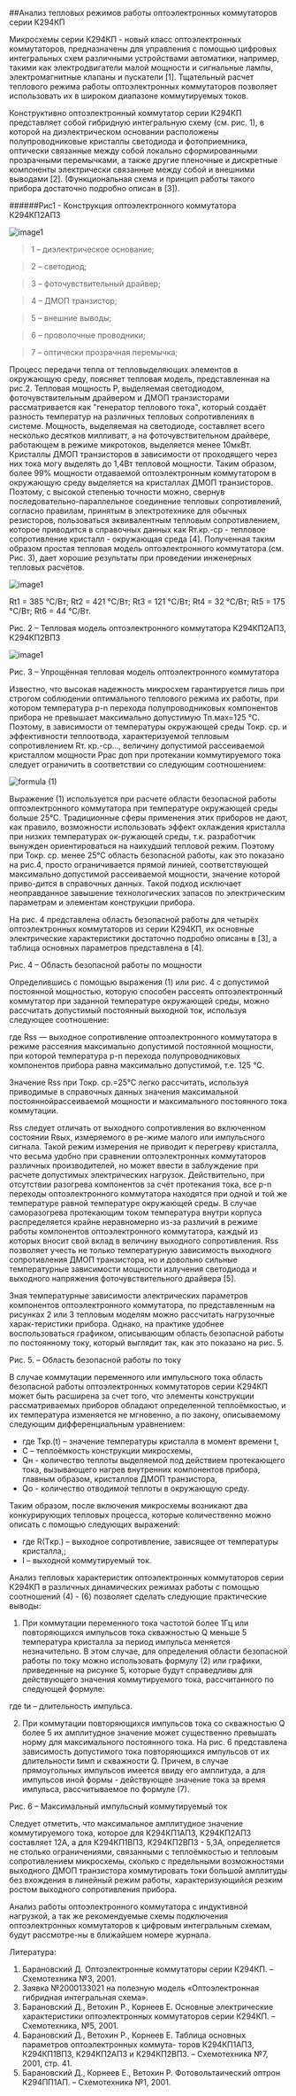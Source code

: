 ##Анализ тепловых режимов работы оптоэлектронных коммутаторов серии К294КП

Микросхемы  серии  К294КП - новый  класс  оптоэлектронных  коммутаторов, предназначены  для управления с помощью цифровых интегральных схем различными устройствами автоматики, например, такими как электродвигатели малой мощности и сигнальные лампы, электромагнитные клапаны и пускатели [1]. Тщательный расчет теплового режима работы оптоэлектронных коммутаторов позволяет использовать их в широком диапазоне коммутируемых токов.

Конструктивно  оптоэлектронный  коммутатор  серии  К294КП  представляет  собой  гибридную  интегральную схему (см. рис. 1), в которой на диэлектрическом основании расположены полупроводниковые кристаллы  светодиода  и  фотоприемника, оптически связанные между собой локально сформированными прозрачными перемычками, а также другие пленочные и дискретные компоненты электрически связанные между собой и внешними выводами [2]. (Функциональная схема и принцип работы такого прибора достаточно подробно описан в [3]). 

######Рис1 - Конструкция оптоэлектронного коммутатора К294КП2АП3

![image1][id1]

> 1 – диэлектрическое основание; 

> 2 – светодиод; 

> 3 – фоточувствительный драйвер; 

> 4 – ДМОП транзистор; 

> 5 – внешние выводы; 

> 6 – проволочные проводники; 

> 7 – оптически прозрачная перемычка;




Процесс  передачи  тепла  от  тепловыделяющих  элементов  в  окружающую  среду,  поясняет  тепловая модель,  представленная  на  рис.2.  Тепловая  мощность  Р,  выделяемая  светодиодом,  фоточувствительным драйвером и ДМОП транзисторами рассматривается как "генератор теплового тока", который создаёт разность температур на различных тепловых сопротивлениях в системе. Мощность, выделяемая на светодиоде, составляет всего несколько десятков милливатт, а на фоточувствительном драйвере, работающем в режиме микротоков, выделяется менее 10мкВт. Кристаллы ДМОП транзисторов в зависимости от проходящего через них тока могу выделять до 1,4Вт тепловой мощности. Таким образом, более 99% мощности отдаваемой оптоэлектронным коммутатором в окружающую среду выделяется на кристаллах ДМОП транзисторов. Поэтому, с высокой степенью точности можно, свернув последовательно-параллельное соединение тепловых сопротивлений, согласно правилам, принятым в электротехнике для обычных резисторов, пользоваться эквивалентным тепловым сопротивлением, которое приводится в справочных данных как Rт.кр.-ср - тепловое  сопротивление  кристалл - окружающая  среда  [4].  Полученная  таким  образом  простая  тепловая модель оптоэлектронного коммутатора (см. Рис. 3), дает хорошие результаты при проведении инженерных тепловых расчётов.

![image1][id2]

Rt1 = 385 °С/Вт; Rt2 = 421 °С/Вт; Rt3 = 121 °С/Вт; Rt4 = 32 °С/Вт; Rt5 = 175 °С/Вт; Rt6 = 44 °С/Вт. 

Рис. 2 – Тепловая модель оптоэлектронного коммутатора К294КП2АП3, К294КП2ВП3  

![image1][id3]

Рис. 3 – Упрощённая тепловая модель оптоэлектронного коммутатора 
 
Известно,  что  высокая  надежность  микросхем  гарантируется  лишь  при  строгом соблюдении  оптимального теплового режима их работы, при котором температура p-n перехода полупроводниковых компонентов прибора не превышает максимально допустимую Тп.мах=125 °С. Поэтому, в зависимости от температуры окружающей среды Токр. ср. и эффективности теплоотвода, характеризуемой тепловым сопротивлением Rт. кр.-ср..., величину допустимой рассеиваемой кристаллом мощности Ррас доп при протекании коммутируемого тока следует ограничить в соответствии со следующим соотношением:  

![formula][logo1] (1)

Выражение (1) используется при расчете области безопасной работы оптоэлектронного коммутатора при  температуре  окружающей  среды  больше 25°С.  Традиционные  сферы  применения  этих  приборов  не дают, как правило, возможности использовать эффект охлаждения кристалла при низких температурах ок-ружающей  среды,  т.к.  разработчик  вынужден  ориентироваться  на  наихудший  тепловой  режим. Поэтому при Токр. ср. менее 25°С область безопасной работы, как это показано на рис.4, просто ограничивается прямой линией, соответствующей максимально допустимой рассеиваемой мощности, значение которой приво-дится в справочных данных. Такой подход исключает неоправданное завышение технологических запасов по электрическим параметрам и элементам конструкции прибора. 

На рис. 4 представлена область безопасной работы для четырёх оптоэлектронных коммутаторов из серии К294КП, их основные электрические характеристики достаточно подробно описаны в [3], а таблица основных параметров представлена в [4]. 

Рис. 4 – Область безопасной работы по мощности 
 
Определившись с помощью выражения (1) или рис. 4 с допустимой постоянной мощностью, которую способен  рассеять  оптоэлектронный  коммутатор  при  заданной  температуре  окружающей  среды,  можно рассчитать допустимый постоянный выходной ток, используя следующее соотношение: 

где Rss — выходное сопротивление оптоэлектронного коммутатора в режиме рассеяния максимально допустимой постоянной мощности, при которой температура p-n перехода полупроводниковых компонентов прибора равна максимально допустимой, т.е. 125 °С.  

Значение Rss при Токр. ср.=25°С легко рассчитать, используя приводимые в справочных данных значения максимальной постояннойрассеиваемой мощности и максимального постоянного тока коммутации.

Rss следует отличать от выходного сопротивления во включенном состоянии Rвых, измеряемого в ре-жиме малого или импульсного сигнала. Такой режим измерения не приводит к перегреву кристалла, что весьма удобно при сравнении оптоэлектронных коммутаторов различных производителей, но может ввести в заблуждение при расчете допустимых электрических нагрузок. Действительно, при отсутствии разогрева компонентов за счёт протекания тока, все p-n переходы оптоэлектронного коммутатора находятся при  одной и той же температуре равной температуре окружающей среды. В случае саморазогрева протекающим током температура внутри корпуса распределяется крайне неравномерно из-за различий в режиме работы компонентов оптоэлектронного коммутатора, каждый из которых вносит свой вклад в величину выходного сопротивления. Rss  позволяет  учесть  не  только  температурную  зависимость  выходного  сопротивления ДМОП транзистора, но и довольно сильные температурные  зависимости мощности излучения светодиода и выходного напряжения фоточувствительного драйвера [5].  

Зная температурные зависимости электрических параметров компонентов оптоэлектронного коммутатора, по представленным на рисунках 2 или 3 тепловым моделям можно рассчитать нагрузочные харак-теристики  прибора. Однако,  на  практике  удобнее  воспользоваться  графиком,  описывающим  область безопасной работы по постоянному току, который выглядит так, как это показано на рис. 5. 

Рис. 5. – Область безопасной работы по току 
 
В случае коммутации переменного или импульсного тока область безопасной работы оптоэлектронных коммутаторов серии К294КП может быть расширена за счет того, что элементы конструкции рассматриваемых приборов обладают определенной теплоёмкостью, и их температура изменяется не мгновенно, а по закону, описываемому следующим дифференциальным уравнением: 

* где Ткр.(t) – значение температуры кристалла в момент времени t, 
* С – теплоёмкость конструкции микросхемы, 
* Qн - количество теплоты выделяемой под действием протекающего тока, вызывающего нагрев внутренних компонентов прибора, главным образом, кристаллов ДМОП транзистора, 
* Qо - количество отводимой теплоты в окружающую среду. 

Таким  образом,  после  включения  микросхемы  возникают  два  конкурирующих  тепловых  процесса, 
которые количественно можно описать с помощью следующих выражений: 


* где R(Tкр.) – выходное сопротивление, зависящее от температуры кристалла,; 
* I – выходной коммутируемый ток. 

Анализ тепловых характеристик оптоэлектронных коммутаторов серии К294КП в различных динамических режимах работы с помощью соотношений (4) - (6) позволяет сделать следующие практические выводы:

1)  При  коммутации  переменного  тока  частотой  более  1Гц  или  повторяющихся  импульсов  тока скважностью Q меньше 5 температура кристалла за период импульса меняется незначительно. В этом случае, для определения области безопасной работы по току можно использовать формулу  (2) или графики, приведенные на рисунке 5, которые будут справедливы для действующего значения коммутируемого тока, рассчитанного по следующей формуле: 

где tи – длительность импульса. 

2) При коммутации повторяющихся импульсов тока со скважностью Q более 5 их амплитудное значение может существенно превышать норму для максимального постоянного тока. На рис. 6 представлена зависимость допустимого тока повторяющихся импульсов от их длительности tимп и скважности Q. Причем, в случае  прямоугольных  импульсов имеется ввиду его амплитуда, а для импульсов иной формы - действующее значение тока за время импульса, рассчитываемое по формуле (7). 

Рис. 6 – Максимальный импульсный коммутируемый ток 
 
Следует  отметить,  что  максимальное  амплитудное  значение  коммутируемого  тока,  которое  для К294КП1АП3,  К294КП2АП3  составляет  12А, а  для  К294КП1ВП3, К294КП2ВП3 - 5,3А, определяется не столько ограничениями, связанными с теплоёмкостью и тепловым сопротивлением микросхемы, сколько с предельными возможностями выходного ДМОП транзистора коммутировать токи большой амплитуды без вхождения в линейный режим работы, характеризующийся резким ростом выходного сопротивления прибора. 

Анализ  работы  оптоэлектронного  коммутатора  с  индуктивной  нагрузкой,  а  так  же  рекомендуемые схемы подключения оптоэлектронных коммутаторов к цифровым интегральным схемам, будут рассмотре-ны в ближайшем номере журнала. 
 
Литература: 
1. Барановский Д. Оптоэлектронные коммутаторы серии К294КП. – Схемотехника №3, 2001. 
2. Заявка №2000133021 на полезную модель «Оптоэлектронная гибридная интегральная схема». 
3. Барановский Д., Ветохин Р., Корнеев Е. Основные электрические характеристики оптоэлектронных 
коммутаторов серии К294КП. – Схемотехника, №5, 2001. 
4. Барановский Д., Ветохин Р., Корнеев Е. Таблица основных параметров оптоэлектронных коммута-
торов К294КП1АП3, К294КП1ВП3, К294КП2АП3 и К294КП2ВП3. – Схемотехника №7, 2001, стр. 41. 
5. Барановский Д., Корнеев Е., Ветохин Р. Фотовольтаический оптрон К294ПП1АП. – Схемотехника 
№1, 2001. 

[id1]:http://goo.gl/0bsVh1 "Конструкция оптоэлектронного коммутатора К294КП2АП3"
[id2]:http://goo.gl/ADVxQz "Тепловая модель оптоэлектронного коммутатора К294КП2АП3, К294КП2ВП3"
[id3]:http://goo.gl/N6JEuO "Упрощённая тепловая модель оптоэлектронного коммутатора"

[logo1]:http://goo.gl/YQtokW "P_{pac.dop}=\frac{T_{n.max}-T_{okp.cp.}}{ R_{t.kp.-cp}}" 

